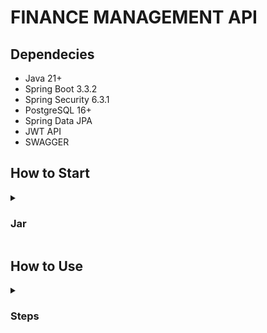 # FINANCE MANAGEMENT API

## Dependecies

- Java 21+
- Spring Boot 3.3.2
- Spring Security 6.3.1
- PostgreSQL 16+
- Spring Data JPA
- JWT API
- SWAGGER

## How to Start

<details close>
  <summary>
    <h3>
      Jar    
    </h3>
  </summary>

1. **Clone the repository:**

```
    git clone https://github.com/mamatsalay/financeapp.git
    cd financeapp
```

2. **Paste the .env file into  match-making folder**

    .env file content
   
    ```.env
    DB_URL=<your-databse-url>
    DB_USERNAME=<your-databse-username>
    DB_PASSWORD=<your-databse-password>
    ```
3. **Build the project:**

    Use Maven to build the project.

    ```sh
    mvn clean install
    ```

4. **Run the application:**

    To run the application, make sure you have Java 21 installed
    
    ```sh
    java -jar target/financeapp-0.0.1-SNAPSHOT.jar
    ```
5. **Link for the application**

   http://localhost:8080/swagger-ui/index.html#/

</details>

## How to Use

<details close>
  <summary>
    <h3>
      Steps   
    </h3>
  </summary>

  1. **Register the user**

  2. **Obtain JWT Token**

  3. **Use JWT Token when making request**

  4. **Have Fun, Good Luck :)**

</details>
